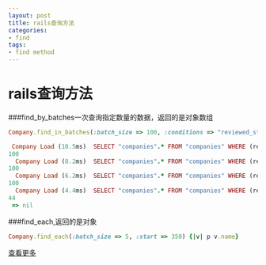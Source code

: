 ```yaml
---
layout: post
title: rails查询方法
categories:
- find
tags:
- find method
---
```


rails查询方法
=============

###find_by_batches一次查询指定数量的数据，返回的是对象数组

```ruby
Company.find_in_batches(:batch_size => 100, :conditions => "reviewed_state != 's'") {|coms| p coms.size }
```
>>

```ruby
 Company Load (10.5ms)  SELECT "companies".* FROM "companies" WHERE (reviewed_state != 's') ORDER BY "companies"."id" ASC LIMIT 100
100
  Company Load (8.2ms)  SELECT "companies".* FROM "companies" WHERE (reviewed_state != 's') AND ("companies"."id" > 2143) ORDER BY "companies"."id" ASC LIMIT 100
100
  Company Load (6.2ms)  SELECT "companies".* FROM "companies" WHERE (reviewed_state != 's') AND ("companies"."id" > 2243) ORDER BY "companies"."id" ASC LIMIT 100
100
  Company Load (4.4ms)  SELECT "companies".* FROM "companies" WHERE (reviewed_state != 's') AND ("companies"."id" > 2343) ORDER BY "companies"."id" ASC LIMIT 100
44
 => nil 
```

###find_each,返回的是对象

```ruby
Company.find_each(:batch_size => 5, :start => 350) {|v| p v.name}
```

[查看更多](http://wuhuizhong.iteye.com/blog/1046218)
